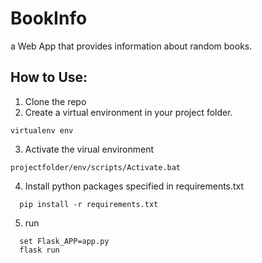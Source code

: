 # BookInfo
a Web App that provides information about random books.

## How to Use:

1. Clone the repo
2. Create a virtual environment in your project folder.
```
virtualenv env
```

3. Activate the virual environment
```
projectfolder/env/scripts/Activate.bat
```

4. Install python packages specified in requirements.txt
```
  pip install -r requirements.txt
```
5. run
```
  set Flask_APP=app.py
  flask run
```
